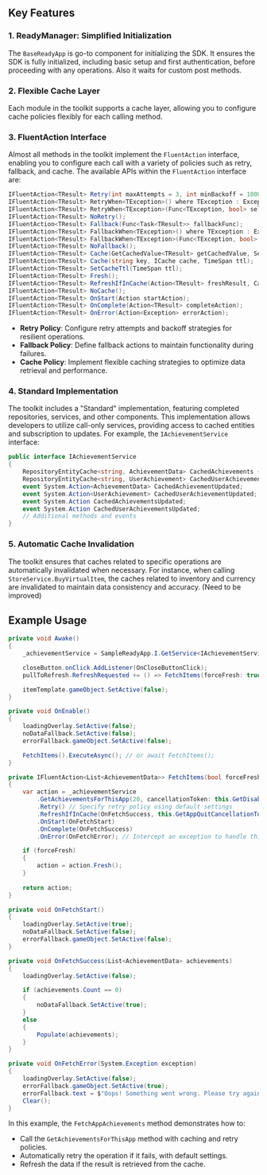 ## Key Features

### 1. ReadyManager: Simplified Initialization
The `BaseReadyApp` is go-to component for initializing the SDK. It ensures the SDK is fully initialized, including basic setup and first authentication, before proceeding with any operations. Also it waits for custom post methods.

### 2. Flexible Cache Layer
Each module in the toolkit supports a cache layer, allowing you to configure cache policies flexibly for each calling method.

### 3. FluentAction Interface
Almost all methods in the toolkit implement the `FluentAction` interface, enabling you to configure each call with a variety of policies such as retry, fallback, and cache. The available APIs within the `FluentAction` interface are:

```csharp
IFluentAction<TResult> Retry(int maxAttempts = 3, int minBackoff = 1000);
IFluentAction<TResult> RetryWhen<TException>() where TException : Exception;
IFluentAction<TResult> RetryWhen<TException>(Func<TException, bool> selector) where TException : Exception;
IFluentAction<TResult> NoRetry();
IFluentAction<TResult> Fallback(Func<Task<TResult>> fallbackFunc);
IFluentAction<TResult> FallbackWhen<TException>() where TException : Exception;
IFluentAction<TResult> FallbackWhen<TException>(Func<TException, bool> selector) where TException : Exception;
IFluentAction<TResult> NoFallback();
IFluentAction<TResult> Cache(GetCachedValue<TResult> getCachedValue, SetCachedValue<TResult> setCachedValue, TimeSpan ttl);
IFluentAction<TResult> Cache(string key, ICache cache, TimeSpan ttl);
IFluentAction<TResult> SetCacheTtl(TimeSpan ttl);
IFluentAction<TResult> Fresh();
IFluentAction<TResult> RefreshIfInCache(Action<TResult> freshResult, CancellationToken cancellationToken = default);
IFluentAction<TResult> NoCache();
IFluentAction<TResult> OnStart(Action startAction);
IFluentAction<TResult> OnComplete(Action<TResult> completeAction);
IFluentAction<TResult> OnError(Action<Exception> errorAction);
```

- **Retry Policy**: Configure retry attempts and backoff strategies for resilient operations.
- **Fallback Policy**: Define fallback actions to maintain functionality during failures.
- **Cache Policy**: Implement flexible caching strategies to optimize data retrieval and performance.

### 4. Standard Implementation
The toolkit includes a "Standard" implementation, featuring completed repositories, services, and other components. This implementation allows developers to utilize call-only services, providing access to cached entities and subscription to updates. For example, the `IAchievementService` interface:

```csharp
public interface IAchievementService
{
    RepositoryEntityCache<string, AchievementData> CachedAchievements { get; }
    RepositoryEntityCache<string, UserAchievement> CachedUserAchievements { get; }
    event System.Action<AchievementData> CachedAchievementUpdated;
    event System.Action<UserAchievement> CachedUserAchievementUpdated;
    event System.Action CachedAchievementsUpdated;
    event System.Action CachedUserAchievementsUpdated;
    // Additional methods and events
}
```

### 5. Automatic Cache Invalidation
The toolkit ensures that caches related to specific operations are automatically invalidated when necessary. For instance, when calling `StoreService.BuyVirtualItem`, the caches related to inventory and currency are invalidated to maintain data consistency and accuracy. (Need to be improved)

## Example Usage

```csharp
private void Awake()
{
    _achievementService = SampleReadyApp.I.GetService<IAchievementService>();

    closeButton.onClick.AddListener(OnCloseButtonClick);
    pullToRefresh.RefreshRequested += () => FetchItems(forceFresh: true).ExecuteAsync();

    itemTemplate.gameObject.SetActive(false);
}

private void OnEnable()
{
	loadingOverlay.SetActive(false);
	noDataFallback.SetActive(false);
	errorFallback.gameObject.SetActive(false);

	FetchItems().ExecuteAsync(); // or await FetchItems();
}

private IFluentAction<List<AchievementData>> FetchItems(bool forceFresh = false)
{
	var action = _achievementService
		.GetAchievementsForThisApp(20, cancellationToken: this.GetDisableCancellationToken())
		.Retry() // Specify retry policy using default settings
		.RefreshIfInCache(OnFetchSuccess, this.GetAppQuitCancellationToken()) // Refresh query in the background if a result there is in the cache
		.OnStart(OnFetchStart)
		.OnComplete(OnFetchSuccess)
		.OnError(OnFetchError); // Intercept an exception to handle this case 

	if (forceFresh)
	{
		action = action.Fresh();
	}
	
	return action;
}

private void OnFetchStart()
{
	loadingOverlay.SetActive(true);
	noDataFallback.SetActive(false);
	errorFallback.gameObject.SetActive(false);
}

private void OnFetchSuccess(List<AchievementData> achievements)
{
	loadingOverlay.SetActive(false);

	if (achievements.Count == 0)
	{
		noDataFallback.SetActive(true);
	}
	else
	{
		Populate(achievements);
	}
}

private void OnFetchError(System.Exception exception)
{
	loadingOverlay.SetActive(false);
	errorFallback.gameObject.SetActive(true);
	errorFallback.text = $"Oops! Something went wrong. Please try again.\n\n<size=15>Error: {exception.Message}";
	Clear();
}
```

In this example, the `FetchAppAchievements` method demonstrates how to:
- Call the `GetAchievementsForThisApp` method with caching and retry policies.
- Automatically retry the operation if it fails, with default settings.
- Refresh the data if the result is retrieved from the cache.